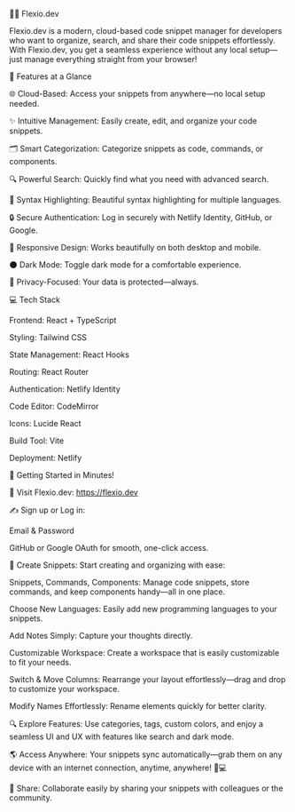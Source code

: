 👨‍💻 Flexio.dev

Flexio.dev is a modern, cloud-based code snippet manager for developers who want to organize, search, and share their code snippets effortlessly. With Flexio.dev, you get a seamless experience without any local setup—just manage everything straight from your browser!

🚀 Features at a Glance

🌐 Cloud-Based: Access your snippets from anywhere—no local setup needed.

✨ Intuitive Management: Easily create, edit, and organize your code snippets.

🗂️ Smart Categorization: Categorize snippets as code, commands, or components.

🔍 Powerful Search: Quickly find what you need with advanced search.

🎨 Syntax Highlighting: Beautiful syntax highlighting for multiple languages.

🔒 Secure Authentication: Log in securely with Netlify Identity, GitHub, or Google.

📱 Responsive Design: Works beautifully on both desktop and mobile.

🌑 Dark Mode: Toggle dark mode for a comfortable experience.

🔐 Privacy-Focused: Your data is protected—always.

💻 Tech Stack

Frontend: React + TypeScript

Styling: Tailwind CSS

State Management: React Hooks

Routing: React Router

Authentication: Netlify Identity

Code Editor: CodeMirror

Icons: Lucide React

Build Tool: Vite

Deployment: Netlify

🏁 Getting Started in Minutes!

🚀 Visit Flexio.dev: https://flexio.dev

✍️ Sign up or Log in:

Email & Password

 GitHub or  Google OAuth for smooth, one-click access.

📝 Create Snippets: Start creating and organizing with ease:

Snippets, Commands, Components: Manage code snippets, store commands, and keep components handy—all in one place.

Choose New Languages: Easily add new programming languages to your snippets.

Add Notes Simply: Capture your thoughts directly.

Customizable Workspace: Create a workspace that is easily customizable to fit your needs.

Switch & Move Columns: Rearrange your layout effortlessly—drag and drop to customize your workspace.

Modify Names Effortlessly: Rename elements quickly for better clarity.

🔍 Explore Features: Use categories, tags, custom colors, and enjoy a seamless UI and UX with features like search and dark mode.

🌎 Access Anywhere: Your snippets sync automatically—grab them on any device with an internet connection, anytime, anywhere! 🚀💻

🤝 Share: Collaborate easily by sharing your snippets with colleagues or the community.

